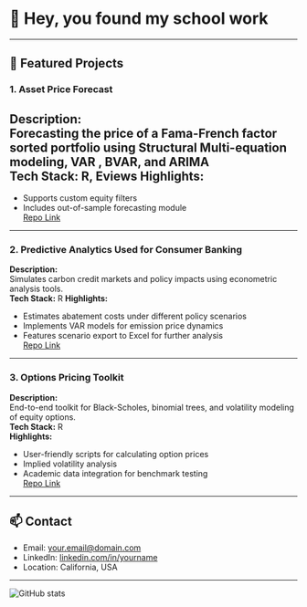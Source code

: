 # 👋 Hey, you found my school work
---

## 📂 Featured Projects

### 1. Asset Price Forecast
**Description:**  
Forecasting the price of a Fama-French factor sorted portfolio using Structural Multi-equation modeling, VAR , BVAR, and ARIMA  
**Tech Stack:** R, Eviews
**Highlights:**  
-   
- Supports custom equity filters  
- Includes out-of-sample forecasting module  
[Repo Link](https://github.com/yourusername/FamaFrenchExplorer)

---

### 2. Predictive Analytics Used for Consumer Banking 
**Description:**  
Simulates carbon credit markets and policy impacts using econometric analysis tools.  
**Tech Stack:** R
**Highlights:**  
- Estimates abatement costs under different policy scenarios  
- Implements VAR models for emission price dynamics  
- Features scenario export to Excel for further analysis  
[Repo Link](https://github.com/yourusername/CarbonTradingSimulation)

---

### 3. Options Pricing Toolkit
**Description:**  
End-to-end toolkit for Black-Scholes, binomial trees, and volatility modeling of equity options.  
**Tech Stack:** R  
**Highlights:**  
- User-friendly scripts for calculating option prices  
- Implied volatility analysis  
- Academic data integration for benchmark testing  
[Repo Link](https://github.com/yourusername/OptionsPricingToolkit)

---

## 📫 Contact

- Email: your.email@domain.com
- LinkedIn: [linkedin.com/in/yourname](https://linkedin.com/in/yourname)
- Location: California, USA

---

<!-- Optionally include GitHub Stats Badge or visitor counter -->
![GitHub stats](https://github-readme-stats.vercel.app/api?username=yourusername&show_icons=true&hide=prs)


